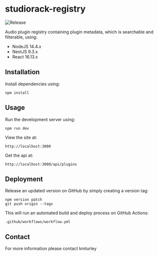 # studiorack-registry
![Release](https://github.com/studiorack/studiorack-registry/workflows/Release/badge.svg)

Audio plugin registry containing plugin metadata, which is searchable and filterable, using:

* NodeJS 14.4.x
* NextJS 9.3.x
* React 16.13.x


## Installation

Install dependencies using:

    npm install


## Usage

Run the development server using:

    npm run dev

View the site at:

    http://localhost:3000

Get the api at:

    http://localhost:3000/api/plugins


## Deployment

Release an updated version on GitHub by simply creating a version tag:

    npm version patch
    git push origin --tags

This will run an automated build and deploy process on GitHub Actions:

    .github/workflows/workflow.yml


## Contact

For more information please contact kmturley

